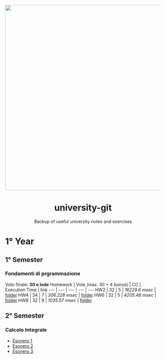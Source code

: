 <p align="center">
   <img src="https://user-images.githubusercontent.com/40722616/173250237-1430a661-74e5-4843-a584-a4af1ce7d763.png"
    style="width:15vh">

</p>

<h1 align="center">university-git</h1>
<p align="center">Backup of useful university notes and exercises </p>

# 1° Year
## 1° Semester
### Fondamenti di prgrammazione
Voto finale: **30 e lode**
Homework | Vote (max. 30 + 4 bonus) | CC | Execution Time | link
--- | --- | --- | --- | ---
HW2 | 32 | 5 | *16229.6 msec* | [folder](/fondamenti-di-programmazione/HW2-req)
HW4 | 34 | 7 | *306.228 msec* | [folder](/fondamenti-di-programmazione/HW4-req)
HW6 | 32 | 5 | *4205.46 msec* | [folder](/fondamenti-di-programmazione/HW6-req)
HW8 | 32 | 9 | *1035.57 msec* | [folder](/fondamenti-di-programmazione/HW8-req)
## 2° Semester
### Calcolo Integrale
- [Esonero 1](/calcolo-integrale/esonero1)
- [Esonero 2](/calcolo-integrale/esonero2)
- [Esonero 3](/calcolo-integrale/esonero3)
